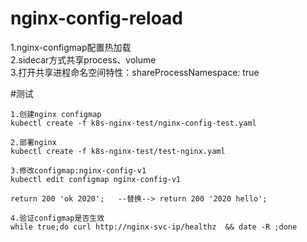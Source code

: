 # nginx-config-reload  
1.nginx-configmap配置热加载  
2.sidecar方式共享process、volume   
3.打开共享进程命名空间特性：shareProcessNamespace: true  

#测试  
``` 
1.创建nginx configmap  
kubectl create -f k8s-nginx-test/nginx-config-test.yaml

2.部署nginx
kubectl create -f k8s-nginx-test/test-nginx.yaml

3.修改configmap:nginx-config-v1 
kubectl edit configmap nginx-config-v1  

return 200 'ok 2020';   --替换--> return 200 '2020 hello';  

4.验证configmap是否生效  
while true;do curl http://nginx-svc-ip/healthz  && date -R ;done
```

